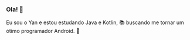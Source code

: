 ### Ola! :wave:  

Eu sou o Yan e estou estudando Java e Kotlin, :books: buscando me tornar um ótimo programador Android. :muscle:
